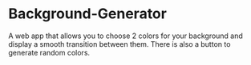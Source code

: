 # Background-Generator
A web app that allows you to choose 2 colors for your background and display a smooth transition between them.
There is also a button to generate random colors.
